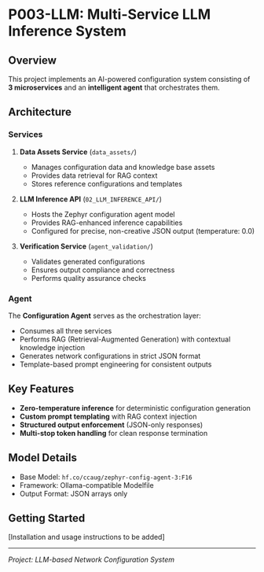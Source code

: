 # P003-LLM: Multi-Service LLM Inference System

## Overview
This project implements an AI-powered configuration system consisting of **3 microservices** and an **intelligent agent** that orchestrates them.

## Architecture

### Services
1. **Data Assets Service** (`data_assets/`)
   - Manages configuration data and knowledge base assets
   - Provides data retrieval for RAG context
   - Stores reference configurations and templates

2. **LLM Inference API** (`02_LLM_INFERENCE_API/`)
   - Hosts the Zephyr configuration agent model
   - Provides RAG-enhanced inference capabilities
   - Configured for precise, non-creative JSON output (temperature: 0.0)

3. **Verification Service** (`agent_validation/`)
   - Validates generated configurations
   - Ensures output compliance and correctness
   - Performs quality assurance checks

### Agent
The **Configuration Agent** serves as the orchestration layer:
- Consumes all three services
- Performs RAG (Retrieval-Augmented Generation) with contextual knowledge injection
- Generates network configurations in strict JSON format
- Template-based prompt engineering for consistent outputs

## Key Features
- **Zero-temperature inference** for deterministic configuration generation
- **Custom prompt templating** with RAG context injection
- **Structured output enforcement** (JSON-only responses)
- **Multi-stop token handling** for clean response termination

## Model Details
- Base Model: `hf.co/ccaug/zephyr-config-agent-3:F16`
- Framework: Ollama-compatible Modelfile
- Output Format: JSON arrays only

## Getting Started
[Installation and usage instructions to be added]

---
*Project: LLM-based Network Configuration System*
